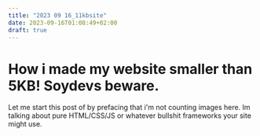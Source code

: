```yaml
---
title: "2023 09 16_11kbsite"
date: 2023-09-16T01:08:49+02:00
draft: true
---
```


# How i made my website smaller than 5KB! Soydevs beware.

Let me start this post of by prefacing that i'm not counting images here. Im talking about pure HTML/CSS/JS or whatever bullshit frameworks your site might use.
